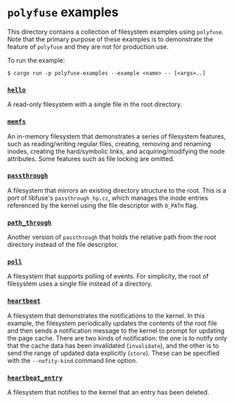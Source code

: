 # `polyfuse` examples

This directory contains a collection of filesystem examples using `polyfuse`.
Note that the primary purpose of these examples is to demonstrate the feature of `polyfuse` and they are not for production use.

To run the example:

```shell-session
$ cargo run -p polyfuse-examples --example <name> -- [<args>..]
```

### [`hello`](examples/hello.rs)
A read-only filesystem with a single file in the root directory.

### [`memfs`](examples/memfs.rs)
An in-memory filesystem that demonstrates a series of filesystem features, such as reading/writing regular files, creating, removing and renaming inodes, creating the hard/symbolic links, and acquiring/modifying the node attributes.
Some features such as file locking are omitted.

### [`passthrough`](examples/passthrough)
A filesystem that mirrors an existing directory structure to the root. This is a port of libfuse's `passthrough_hp.cc`, which manages the inode entries referenced by the kernel using the file descriptor with `O_PATH` flag.

### [`path_through`](examples/path_through.rs)
Another version of `passthrough` that holds the relative path from the root directory instead of the file descriptor.

### [`poll`](examples/poll.rs)
A filesystem that supports polling of events.
For simplicity, the root of filesystem uses a single file instead of a directory.

### [`heartbeat`](examples/heartbeat.rs)
A filesystem that demonstrates the notifications to the kernel.
In this example, the filesystem periodically updates the contents of the root file and then sends a notification message to the kernel to prompt for updating the page cache.
There are two kinds of notification: the one is to notify only that the cache data has been invalidated (`invalidate`), and the other is to send the range of updated data explicitly (`store`). These can be specified with the `--nofity-kind` command line option.

### [`heartbeat_entry`](examples/heartbeat_entry.rs)
A filesystem that notifies to the kernel that an entry has been deleted.
